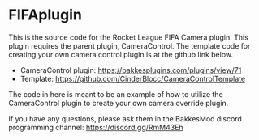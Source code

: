 # FIFAplugin

This is the source code for the Rocket League FIFA Camera plugin. This plugin requires the parent plugin, CameraControl. The template code for creating your own camera control plugin is at the github link below.
- CameraControl plugin: https://bakkesplugins.com/plugins/view/71
- Template: https://github.com/CinderBlocc/CameraControlTemplate

The code in here is meant to be an example of how to utilize the CameraControl plugin to create your own camera override plugin.

If you have any questions, please ask them in the BakkesMod discord programming channel: https://discord.gg/RmM43Eh
